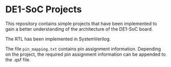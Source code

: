 # DE1-SoC Projects
This repository contains simple projects that have been implemented to gain a
better understanding  of the architecture of the DE1-SoC board.

The RTL has been implemented in SystemVerilog.

The file `pin_mapping.txt` contains pin assignment information. Depending on the
project, the required pin assignment information can be appended to the .qsf
file.
